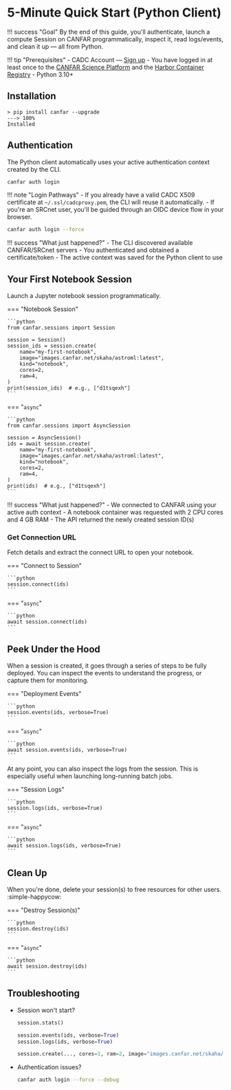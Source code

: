 # 5-Minute Quick Start (Python Client)

!!! success "Goal"
    By the end of this guide, you'll authenticate, launch a compute Session on CANFAR programmatically, inspect it, read logs/events, and clean it up — all from Python.

!!! tip "Prerequisites"
    - CADC Account — [Sign up](https://www.cadc-ccda.hia-iha.nrc-cnrc.gc.ca/en/auth/request.html)
    - You have logged in at least once to the [CANFAR Science Platform](https://canfar.net) and the [Harbor Container Registry](https://images.canfar.net)
    - Python 3.10+

## Installation

<!-- termynal -->
```
> pip install canfar --upgrade
---> 100%
Installed
```

## Authentication

The Python client automatically uses your active authentication context created by the CLI.

```bash title="Login to CANFAR Science Platform"
canfar auth login
```

!!! note "Login Pathways"
    - If you already have a valid CADC X509 certificate at `~/.ssl/cadcproxy.pem`, the CLI will reuse it automatically.
    - If you're an SRCnet user, you'll be guided through an OIDC device flow in your browser.

```bash title="Force Re-Login (optional)"
canfar auth login --force
```

!!! success "What just happened?"
    - The CLI discovered available CANFAR/SRCnet servers
    - You authenticated and obtained a certificate/token
    - The active context was saved for the Python client to use

## Your First Notebook Session

Launch a Jupyter notebook session programmatically.

=== "Notebook Session"

    ```python
    from canfar.sessions import Session

    session = Session()
    session_ids = session.create(
        name="my-first-notebook",
        image="images.canfar.net/skaha/astroml:latest",
        kind="notebook",
        cores=2,
        ram=4,
    )
    print(session_ids)  # e.g., ["d1tsqexh"]
    ```

=== "`async`"

    ```python
    from canfar.sessions import AsyncSession

    session = AsyncSession()
    ids = await session.create(
        name="my-first-notebook",
        image="images.canfar.net/skaha/astroml:latest",
        kind="notebook",
        cores=2,
        ram=4,
    )
    print(ids)  # e.g., ["d1tsqexh"]
    ```

!!! success "What just happened?"
    - We connected to CANFAR using your active auth context
    - A notebook container was requested with 2 CPU cores and 4 GB RAM
    - The API returned the newly created session ID(s)

### Get Connection URL

Fetch details and extract the connect URL to open your notebook.

=== "Connect to Session"

    ```python
    session.connect(ids)
    ```

=== "`async`"

    ```python
    await session.connect(ids)
    ```

## Peek Under the Hood

When a session is created, it goes through a series of steps to be fully deployed. You can inspect the events to understand the progress, or capture them for monitoring.

=== "Deployment Events"

    ```python
    session.events(ids, verbose=True)
    ```

=== "`async`"

    ```python
    await session.events(ids, verbose=True)
    ```

At any point, you can also inspect the logs from the session. This is especially useful when launching long-running batch jobs.

=== "Session Logs"

    ```python
    session.logs(ids, verbose=True)
    ```

=== "`async`"

    ```python
    await session.logs(ids, verbose=True)
    ```

## Clean Up

When you're done, delete your session(s) to free resources for other users. :simple-happycow:

=== "Destroy Session(s)"

    ```python
    session.destroy(ids)
    ```

=== "`async`"

    ```python
    await session.destroy(ids)
    ```

## Troubleshooting

- Session won't start?

 
    ```python title="Check available resources"
    session.stats()
    ```
    ```python title="Check events/logs"
    session.events(ids, verbose=True)
    session.logs(ids, verbose=True)
    ```
    ```python title="Try smaller resources or different image"
    session.create(..., cores=1, ram=2, image="images.canfar.net/skaha/base-notebook:latest")
    ```

- Authentication issues?

    ```bash title="Force re-authentication"
    canfar auth login --force --debug
    ```